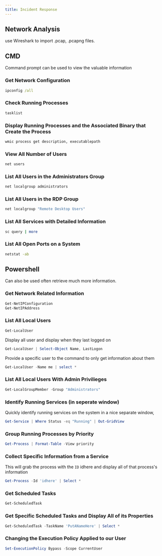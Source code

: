 ```yaml
---
title: Incident Response
---
```


## Network Analysis 

use Wireshark to import .pcap, .pcapng files.

## CMD

Command prompt can be used to view the valuable information


### Get Network Configuration

```cmd
ipconfig /all
```

### Check Running Processes

```bash
tasklist
```

### Display Running Processes and the Associated Binary that Create the Process

```cmd
wmic process get description, executablepath
```

### View All Number of Users

```bash
net users
```

### List All Users in the Administrators Group

```bash
net localgroup administrators
```

### List All Users in the RDP Group

```cmd
net localgroup "Remote Desktop Users"
```

### List All Services with Detailed Information

```bash
sc query | more
```

### List All Open Ports on a System

```cmd
netstat -ab
```

## Powershell

Can also be used often retrieve much more information.

### Get Network Related Information

```powershell
Get-NetIPConfiguration
Get-NetIPAddress
```

### List All Local Users

```powershell
Get-LocalUser
```

Display all user and display when they last logged on

```powershell
Get-LocalUser | Select-Object Name, LastLogon
```

Provide a specific user to the command to only get information about them

```powershell
Get-LocalUser -Name me | select *
```

### List All Local Users With Admin Privilieges

```powershell
Get-LocalGroupMember -Group "Administrators"
```


### Identify Running Services (in seperate window)

Quickly identify running services on the system in a nice separate window,

```powershell
Get-Service | Where Status -eq "Running" | Out-GridView
```

### Group Running Processes by Priority

```powershell
Get-Process | Format-Table -View priority
```

### Collect Specific Information from a Service

This will grab the process with the `ID` idhere and display all of that process's information 

```powershell
Get-Process -Id 'idhere' | Select *
```

### Get Scheduled Tasks

```powershell
Get-ScheduledTask
```

### Get Specific Scheduled Tasks and Display All of its Properties

```powershell
Get-ScheduledTask -TaskName 'PutANameHere' | Select *
```

### Changing the Execution Policy Applied to our User

```powershell
Set-ExecutionPolicy Bypass -Scope CurrentUser
```
